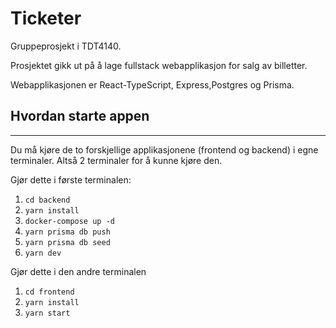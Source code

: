 # Ticketer

Gruppeprosjekt i TDT4140. 

Prosjektet gikk ut på å lage fullstack webapplikasjon for salg av billetter.

Webapplikasjonen er React-TypeScript, Express,Postgres og Prisma.

## Hvordan starte appen
* * *

Du må kjøre de to forskjellige applikasjonene (frontend og backend) i egne terminaler. Altså 2 terminaler for å kunne kjøre den.

Gjør dette i første terminalen:
1. ```cd backend```
2. ```yarn install```
3. ```docker-compose up -d```
4. ```yarn prisma db push```
5. ```yarn prisma db seed```
6. ```yarn dev```

Gjør dette i den andre terminalen
1. ```cd frontend```
2. ```yarn install```
3. ```yarn start```
